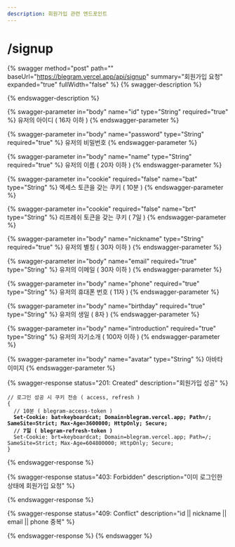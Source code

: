 ```yaml
---
description: 회원가입 관련 엔드포인트
---
```


# /signup

{% swagger method="post" path="" baseUrl="https://blegram.vercel.app/api/signup" summary="회원가입 요청" expanded="true" fullWidth="false" %}
{% swagger-description %}

{% endswagger-description %}

{% swagger-parameter in="body" name="id" type="String" required="true" %}
유저의 아이디 ( 16자 이하 )
{% endswagger-parameter %}

{% swagger-parameter in="body" name="password" type="String" required="true" %}
유저의 비밀번호
{% endswagger-parameter %}

{% swagger-parameter in="body" name="name" type="String" required="true" %}
유저의 이름 ( 20자 이하 )
{% endswagger-parameter %}

{% swagger-parameter in="cookie" required="false" name="bat" type="String" %}
엑세스 토큰을 갖는 쿠키 ( 10분 )
{% endswagger-parameter %}

{% swagger-parameter in="cookie" required="false" name="brt" type="String" %}
리프레쉬 토큰을 갖는 쿠키 ( 7일 )
{% endswagger-parameter %}

{% swagger-parameter in="body" name="nickname" type="String" required="true" %}
유저의 별칭 ( 30자 이하 )
{% endswagger-parameter %}

{% swagger-parameter in="body" name="email" required="true" type="String" %}
유저의 이메일 ( 30자 이하 )
{% endswagger-parameter %}

{% swagger-parameter in="body" name="phone" required="true" type="String" %}
유저의 휴대폰 번호 ( 11자 )
{% endswagger-parameter %}

{% swagger-parameter in="body" name="birthday" required="true" type="String" %}
유저의 생일 ( 8자 )
{% endswagger-parameter %}

{% swagger-parameter in="body" name="introduction" required="true" type="String" %}
유저의 자기소개 ( 100자 이하 )
{% endswagger-parameter %}

{% swagger-parameter in="body" name="avatar" type="String" %}
아바타 이미지
{% endswagger-parameter %}

{% swagger-response status="201: Created" description="회원가입 성공" %}
<pre class="language-json" data-line-numbers><code class="lang-json">// 로그인 성공 시 쿠키 전송 ( access, refresh )
{
  // 10분 ( blegram-access-token )
<strong>  Set-Cookie: bat=keyboardcat; Domain=blegram.vercel.app; Path=/; SameSite=Strict; Max-Age=3600000; HttpOnly; Secure;
</strong><strong>  // 7일 ( blegram-refresh-token )
</strong>  Set-Cookie: brt=keyboardcat; Domain=blegram.vercel.app; Path=/; SameSite=Strict; Max-Age=604800000; HttpOnly; Secure;
}
</code></pre>
{% endswagger-response %}

{% swagger-response status="403: Forbidden" description="이미 로그인한 상태에 회원가입 요청" %}

{% endswagger-response %}

{% swagger-response status="409: Conflict" description="id || nickname || email || phone 중복" %}

{% endswagger-response %}
{% endswagger %}
